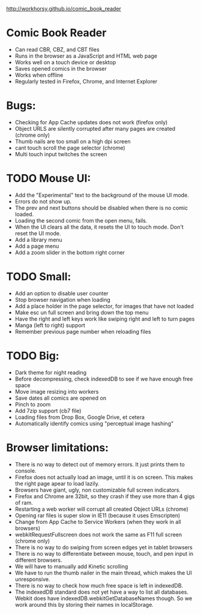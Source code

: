 http://workhorsy.github.io/comic_book_reader

Comic Book Reader
===================
* Can read CBR, CBZ, and CBT files
* Runs in the browser as a JavaScript and HTML web page
* Works well on a touch device or desktop
* Saves opened comics in the browser
* Works when offline
* Regularly tested in Firefox, Chrome, and Internet Explorer

# Bugs:
* Checking for App Cache updates does not work (firefox only)
* Object URLS are silently corrupted after many pages are created (chrome only)
* Thumb nails are too small on a high dpi screen
* cant touch scroll the page selector (chrome)
* Multi touch input twitches the screen

# TODO Mouse UI:
* Add the "Experimental" text to the background of the mouse UI mode.
* Errors do not show up.
* The prev and next buttons should be disabled when there is no comic loaded.
* Loading the second comic from the open menu, fails.
* When the UI clears all the data, it resets the UI to touch mode. Don't reset the UI mode.
* Add a library menu
* Add a page menu
* Add a zoom slider in the bottom right corner

# TODO Small:
* Add an option to disable user counter
* Stop browser navigation when loading
* Add a place holder in the page selector, for images that have not loaded
* Make esc un full screen and bring down the top menu
* Have the right and left keys work like swiping right and left to turn pages
* Manga (left to right) support
* Remember previous page number when reloading files

# TODO Big:
* Dark theme for night reading
* Before decompressing, check indexedDB to see if we have enough free space
* Move image resizing into workers
* Save dates all comics are opened on
* Pinch to zoom
* Add 7zip support (cb7 file)
* Loading files from Drop Box, Google Drive, et cetera
* Automatically identify comics using "perceptual image hashing"

# Browser limitations:
* There is no way to detect out of memory errors. It just prints them to console.
* Firefox does not actually load an image, until it is on screen. This makes the right page apear to load lazily.
* Browsers have giant, ugly, non customizable full screen indicators.
* Firefox and Chrome are 32bit, so they crash if they use more than 4
	gigs of ram.
* Restarting a web worker will corrupt all created Object URLs (chrome)
* Opening rar files is super slow in IE11 (because it uses Emscripten)
* Change from App Cache to Service Workers (when they work in all browsers)
* webkitRequestFullscreen does not work the same as F11 full screen (chrome only)
* There is no way to do swiping from screen edges yet in tablet browsers
* There is no way to differentiate between mouse, touch, and pen input
	in different browsers.
* We will have to manually add Kinetic scrolling
* We have to run the thumb nailer in the main thread, which makes the UI
	unresponsive.
* There is no way to check how much free space is left in indexedDB.
* The indexedDB standard does not yet have a way to list all databases. Webkit
	does have indexedDB.webkitGetDatabaseNames though. So we work around this by
	storing their names in localStorage.
